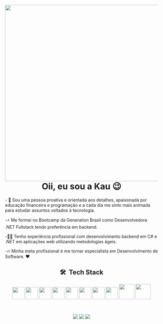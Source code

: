 <a href="//www.linkedin.com/in/kauane-farias/" target="_blank" ><img align="right" height="580em" src="https://raw.githubusercontent.com/gist/kaufariax/1cd47183518dc32f0a3c23c911a585d0/raw/23d8e6b2067fec0fcd57d289078c72c3219acc67/githubcard.svg"/></a>

<div align="left">
<h1 align="center">Oii, eu sou a Kau 😉 </h1>

<div align="left">
<p>- 🌱 Sou uma pessoa proativa e orientada aos detalhes, apaixonada por educação financeira e programação e a cada dia me sinto mais animada para estudar assuntos voltados à tecnologia. </p>
 <p>-⚡ Me formei no Bootcamp da Generation Brasil como Desenvolvedora .NET Fullstack tendo preferência em backend.</p>
 <p> -👨‍💻 Tenho experiência profissional com desenvolvimento backend em C# e .NET em aplicações web utilizando metodologias ágeis.</p>
 <p> -🔥  Minha meta profissional é me tornar especialista em Desenvolvimento de Software. ❤</p>
</div>
  
<div style="display: inline_block" align="center">
  
  ## 🛠 &nbsp;Tech Stack
    
<img src="https://cdn.jsdelivr.net/gh/devicons/devicon/icons/csharp/csharp-original.svg" width=40px/>
<img src="https://cdn.jsdelivr.net/gh/devicons/devicon/icons/dotnetcore/dotnetcore-original.svg" width=40px/>
<img src="https://cdn.jsdelivr.net/gh/devicons/devicon/icons/microsoftsqlserver/microsoftsqlserver-plain.svg" width=40px/>
<img src="https://cdn.jsdelivr.net/gh/devicons/devicon/icons/postgresql/postgresql-original.svg" width=40px/>
<img src="https://cdn.jsdelivr.net/gh/devicons/devicon/icons/visualstudio/visualstudio-plain.svg" width=40px/>
<img src="https://cdn.jsdelivr.net/gh/devicons/devicon/icons/vscode/vscode-original.svg" width=40px/>
<img src="https://cdn.jsdelivr.net/gh/devicons/devicon/icons/git/git-original.svg" width=40px/>
<img src="https://cdn.jsdelivr.net/gh/devicons/devicon/icons/bitbucket/bitbucket-original-wordmark.svg" width=40px/>
<img src="https://cdn.jsdelivr.net/gh/devicons/devicon/icons/docker/docker-original.svg" width=50px/>
<img src="https://cdn.jsdelivr.net/gh/devicons/devicon/icons/amazonwebservices/amazonwebservices-original-wordmark.svg" width=50px/>

</div>

  <div align="center">
  <br>
  
  ##
   
  <a href="https://instagram.com/kaufariax" target="_blank"><img src="https://img.shields.io/badge/-Instagram-%23E4405F?style=for-the-badge&logo=instagram&logoColor=white" target="_blank"></a>
  <a href="https://api.whatsapp.com/send?phone=5511980844655&text=Ol%C3%A1!%20" target="_blank" alt="WhatsApp">
  <img src="https://img.shields.io/badge/WhatsApp-25D366?style=for-the-badge&logo=whatsapp&logoColor=white" target="_blank"/></a>
  <a href="https://www.linkedin.com/in/kauane-farias/" target="_blank"><img src="https://img.shields.io/badge/-LinkedIn-%230077B5?style=for-the-badge&logo=linkedin&logoColor=white" target="_blank"></a>
    
 
  </div>
  </div>
    
    
    
